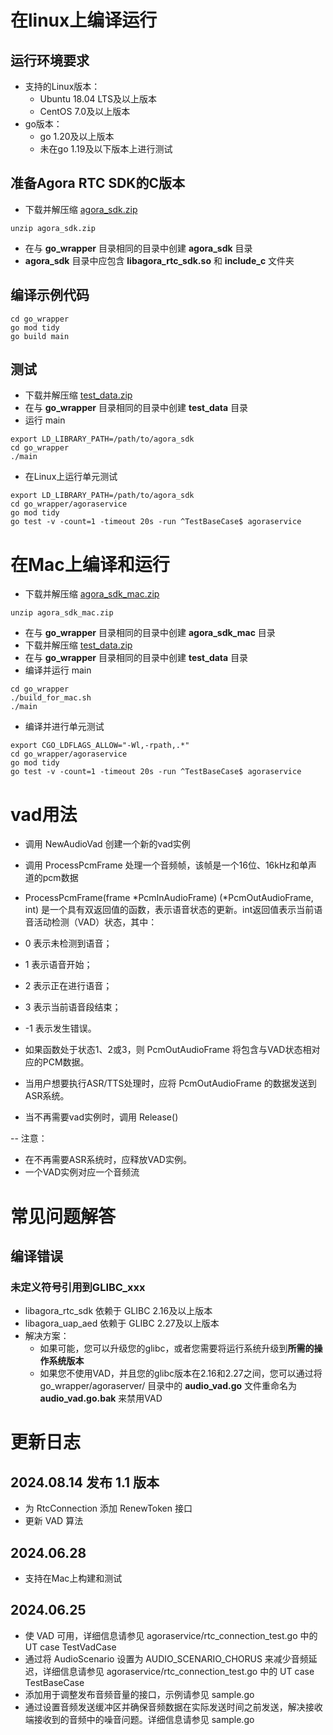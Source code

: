 # 在linux上编译运行
## 运行环境要求
- 支持的Linux版本：
  - Ubuntu 18.04 LTS及以上版本
  - CentOS 7.0及以上版本
- go版本：
  - go 1.20及以上版本
  - 未在go 1.19及以下版本上进行测试

## 准备Agora RTC SDK的C版本
- 下载并解压缩 [agora_sdk.zip](https://download.agora.io/sdk/release/agora_rtc_sdk_linux_20240814_320567.zip)
```
unzip agora_sdk.zip
```
- 在与 **go_wrapper** 目录相同的目录中创建 **agora_sdk** 目录
- **agora_sdk** 目录中应包含 **libagora_rtc_sdk.so** 和 **include_c** 文件夹

## 编译示例代码
```
cd go_wrapper
go mod tidy
go build main
```

## 测试
- 下载并解压缩 [test_data.zip](https://download.agora.io/demo/test/test_data_202408221437.zip)
- 在与 **go_wrapper** 目录相同的目录中创建 **test_data** 目录
- 运行 main
```
export LD_LIBRARY_PATH=/path/to/agora_sdk
cd go_wrapper
./main
```
- 在Linux上运行单元测试
```
export LD_LIBRARY_PATH=/path/to/agora_sdk
cd go_wrapper/agoraservice
go mod tidy
go test -v -count=1 -timeout 20s -run ^TestBaseCase$ agoraservice
```

# 在Mac上编译和运行
- 下载并解压缩 [agora_sdk_mac.zip](https://download.agora.io/sdk/release/agora_rtc_sdk_mac_20240814_320567.zip)
```
unzip agora_sdk_mac.zip
```
- 在与 **go_wrapper** 目录相同的目录中创建 **agora_sdk_mac** 目录
- 下载并解压缩 [test_data.zip](https://download.agora.io/demo/test/test_data_202408221437.zip)
- 在与 **go_wrapper** 目录相同的目录中创建 **test_data** 目录
- 编译并运行 main
```
cd go_wrapper
./build_for_mac.sh
./main
```
- 编译并进行单元测试
```
export CGO_LDFLAGS_ALLOW="-Wl,-rpath,.*"
cd go_wrapper/agoraservice
go mod tidy
go test -v -count=1 -timeout 20s -run ^TestBaseCase$ agoraservice
```

# vad用法
- 调用 NewAudioVad 创建一个新的vad实例
- 调用 ProcessPcmFrame 处理一个音频帧，该帧是一个16位、16kHz和单声道的pcm数据
- ProcessPcmFrame(frame *PcmInAudioFrame) (*PcmOutAudioFrame, int) 是一个具有双返回值的函数，表示语音状态的更新。int返回值表示当前语音活动检测（VAD）状态，其中：

- 0 表示未检测到语音；
- 1 表示语音开始；
- 2 表示正在进行语音；
- 3 表示当前语音段结束；
- -1 表示发生错误。
- 如果函数处于状态1、2或3，则 PcmOutAudioFrame 将包含与VAD状态相对应的PCM数据。

- 当用户想要执行ASR/TTS处理时，应将 PcmOutAudioFrame 的数据发送到ASR系统。
- 当不再需要vad实例时，调用 Release()

-- 注意：
- 在不再需要ASR系统时，应释放VAD实例。
- 一个VAD实例对应一个音频流

# 常见问题解答
## 编译错误
### 未定义符号引用到GLIBC_xxx
- libagora_rtc_sdk 依赖于 GLIBC 2.16及以上版本
- libagora_uap_aed 依赖于 GLIBC 2.27及以上版本
- 解决方案：
  - 如果可能，您可以升级您的glibc，或者您需要将运行系统升级到**所需的操作系统版本**
  - 如果您不使用VAD，并且您的glibc版本在2.16和2.27之间，您可以通过将 go_wrapper/agoraserver/ 目录中的 **audio_vad.go** 文件重命名为 **audio_vad.go.bak** 来禁用VAD

# 更新日志
## 2024.08.14 发布 1.1 版本
- 为 RtcConnection 添加 RenewToken 接口
- 更新 VAD 算法
## 2024.06.28
- 支持在Mac上构建和测试
## 2024.06.25
- 使 VAD 可用，详细信息请参见 agoraservice/rtc_connection_test.go 中的 UT case TestVadCase
- 通过将 AudioScenario 设置为 AUDIO_SCENARIO_CHORUS 来减少音频延迟，详细信息请参见 agoraservice/rtc_connection_test.go 中的 UT case TestBaseCase
- 添加用于调整发布音频音量的接口，示例请参见 sample.go
- 通过设置音频发送缓冲区并确保音频数据在实际发送时间之前发送，解决接收端接收到的音频中的噪音问题。详细信息请参见 sample.go
